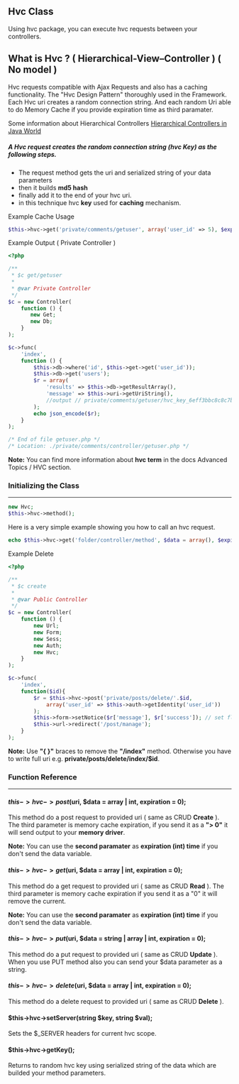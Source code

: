 
## Hvc Class

Using hvc package, you can execute hvc requests between your controllers. 

## What is Hvc ? ( Hierarchical-View–Controller ) ( No model )

Hvc requests compatible with Ajax Requests and also has a caching functionality. The "Hvc Design Pattern" thoroughly used in the Framework.
Each Hvc uri creates a random connection string. And each random Uri able to do Memory Cache if you provide expiration time as third paramater.

Some information about Hierarchical Controllers [Hierarchical Controllers in Java World](http://www.javaworld.com/article/2076128/design-patterns/hmvc--the-layered-pattern-for-developing-strong-client-tiers.html)

##### A Hvc request creates the random connection string (hvc Key) as the following steps.

*  The request method gets the uri and serialized string of your data parameters
*  then it builds <b>md5 hash</b>
*  finally add it to the end of your hvc uri.
*  in this technique hvc <b>key</b> used for <b>caching</b> mechanism.

Example Cache Usage

```php
$this->hvc->get('private/comments/getuser', array('user_id' => 5), $expiration = 7200);
```

Example Output ( Private Controller )

```php
<?php

/**
 * $c get/getuser
 * 
 * @var Private Controller
 */
$c = new Controller(
    function () {
	   new Get;
	   new Db;
    }
);

$c->func(
    'index',
    function () {
    	$this->db->where('id', $this->get->get('user_id'));
    	$this->db->get('users');
        $r = array(
            'results' => $this->db->getResultArray(),
            'message' => $this->uri->getUriString(),
            //output // private/comments/getuser/hvc_key_6eff3bbc8c8c7ba883be5da437c43f56
        );
        echo json_encode($r);
    }
);

/* End of file getuser.php */
/* Location: ./private/comments/controller/getuser.php */
```

<b>Note:</b> You can find more information about <b>hvc term</b> in the docs Advanced Topics / HVC section.

### Initializing the Class

------

```php
new Hvc;
$this->hvc->method();
```

Here is a very simple example showing you how to call an hvc request.

```php              
echo $this->hvc->get('folder/controller/method', $data = array(), $expiration = 0);
```

Example Delete

```php
<?php

/**
 * $c create
 * 
 * @var Public Controller
 */
$c = new Controller(
    function () {
        new Url;
        new Form;
        new Sess;
        new Auth;
        new Hvc;
    }
);

$c->func(
    'index',
    function($id){
        $r = $this->hvc->post('private/posts/delete/'.$id, 
            array('user_id' => $this->auth->getIdentity('user_id'))
        );
        $this->form->setNotice($r['message'], $r['success']); // set flash notice
        $this->url->redirect('/post/manage');
    }
);
```

**Note:**  Use <b>"{ }"</b> braces to remove the <b>"/index"</b> method. Otherwise you have to write full uri e.g. <b>private/posts/delete/index/$id</b>.

### Function Reference

------

#### $this->hvc->post($uri, $data = array | int, expiration = 0);  

This method do a post request to provided uri ( same as CRUD <b>Create</b> ).
The third parameter is memory cache expiration, if you send it as a <b>"> 0"</b> it will send output to your <b>memory driver</b>.

**Note:** You can use the <b>second paramater</b> as <b>expiration (int) time</b> if you don't send the data variable.

#### $this->hvc->get($uri, $data = array | int, expiration = 0);

This method do a get request to provided uri ( same as CRUD <b>Read</b> ).
The third parameter is memory cache expiration if you send it as a "0" it will remove the current.

**Note:** You can use the <b>second paramater</b> as <b>expiration (int) time</b> if you don't send the data variable.

#### $this->hvc->put($uri, $data = string | array | int, expiration = 0);

This method do a put request to provided uri ( same as CRUD <b>Update</b> ). When you use PUT method also you can send your $data parameter as a string.

#### $this->hvc->delete($uri, $data = array | int, expiration = 0);

This method do a delete request to provided uri ( same as CRUD <b>Delete</b> ).

#### $this->hvc->setServer(string $key, string $val);

Sets the $_SERVER headers for current hvc scope.

#### $this->hvc->getKey();

Returns to random hvc key using serialized string of the data which are builded your method parameters.

